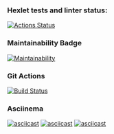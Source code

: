 ### Hexlet tests and linter status:
[![Actions Status](https://github.com/abarmenkov/frontend-project-lvl1/workflows/hexlet-check/badge.svg)](https://github.com/abarmenkov/frontend-project-lvl1/actions)

### Maintainability Badge
[![Maintainability](https://api.codeclimate.com/v1/badges/1c651e5607bec076737d/maintainability)](https://codeclimate.com/github/abarmenkov/frontend-project-lvl1/maintainability)

### Git Actions
[![Build Status](https://github.com/hexlet-boilerplates/nodejs-package/workflows/Node%20CI/badge.svg)](https://github.com/abarmenkov/frontend-project-lvl1/actions/workflows/node.js.yml)

### Asciinema
[![asciicast](https://asciinema.org/a/Q8xqlM9aIYohXv2EiGCvmEWoF.svg)](https://asciinema.org/a/Q8xqlM9aIYohXv2EiGCvmEWoF)
[![asciicast](https://asciinema.org/a/AAcoJnloTVQFQlC2XT9qoOzyR.svg)](https://asciinema.org/a/AAcoJnloTVQFQlC2XT9qoOzyR)
[![asciicast](https://asciinema.org/a/AAcoJnloTVQFQlC2XT9qoOzyR.svg)](https://asciinema.org/a/ZkWRIwj1WsdrxDElF45L9gn4u)

